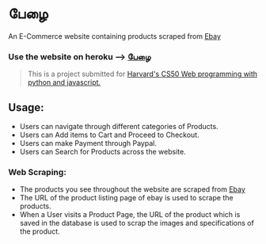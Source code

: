 # பேழை

An E-Commerce website containing products scraped from [Ebay](https://ebay.com/) 

### Use the website on heroku --> [பேழை](https://pezhai-ecommerce.herokuapp.com/)

> This is a project submitted for [Harvard's CS50 Web programming with python and javascript.](https://cs50.harvard.edu/web/2020/)

## Usage:

*   Users can navigate through different categories of Products.
*   Users can Add items to Cart and Proceed to Checkout.
*   Users can make Payment through Paypal.
*   Users can Search for Products across the website.

### Web Scraping:

*   The products you see throughout the website are scraped from [Ebay](https://ebay.com/)
*   The URL of the product listing page of ebay is used to scrape the products.
*   When a User visits a Product Page, the URL of the product which is saved in the database is used to scrap the images and specifications of the product.